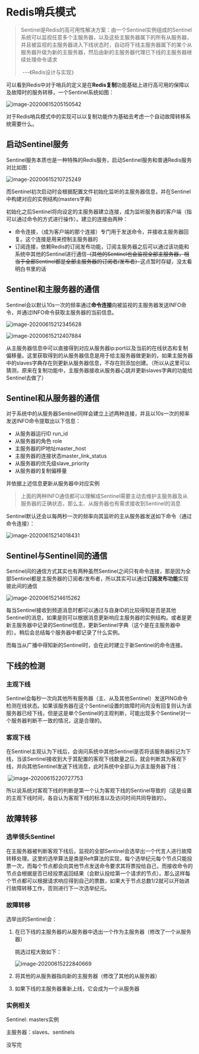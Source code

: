 # Redis哨兵模式

> Sentinel是Redis的高可用性解决方案：由一个Sentinel实例组成的Sentinel系统可以监视任意多个主服务器，以及这些主服务器属下的所有从服务器，并且被监视的主服务器进入下线状态时，自动将下线主服务器属下的某个从服务器升级为新的主服务器，然后由新的主服务器代理已下线的主服务器继续处理命令请求
>
> ​		---《Redis设计与实现》

可以看到Redis中对于哨兵的定义是在**Redis复制**功能基础上进行高可用的保障以及故障时的服务转移，一个Sentinel系统如图：

![image-20200615205150542](../static/Redis/Sentinel系统.png)

对于Redis哨兵模式中的实现可以以复制功能作为基础去考虑一个自动故障转移系统需要什么。

## 启动Sentinel服务

Sentinel服务本质也是一种特殊的Redis服务，启动Sentinel服务和普通Redis服务对比如图：



![image-20200615210725249](../static/Redis/Sentinel与Redis.png)

而Sentinel初次启动时会根据配置文件初始化监听的主服务器信息，并在Sentinel中构建对应的实例结构(masters字典)

初始化之后Sentinel将向设定的主服务器建立连接，成为监听服务器的客户端（指可以通过命令的方式进行操作）。建立的连接由两种：

- 命令连接，（成为客户端的那个连接）专门用于发送命令，并接收主服务器回复。这个连接是用来控制主服务器的
- 订阅连接，依赖Redis的订阅发布功能，订阅主服务器之后可以通过该功能和系统中其他的Sentinel进行通信~~（其他的Sentinel也会监视全部主服务器，相当于全部Sentinel都是全部主服务器的订阅者/发布者）~~这点暂时存疑，没太看明白书里的话

## Sentinel和主服务器的通信

Sentinel会以默认10s一次的频率通过**命令连接**向被监视的主服务器发送INFO命令，并通过INFO命令获取主服务器的当前信息。

![image-20200615212345628](../static/Redis/INFO1.png)

![image-20200615212407884](../static/Redis/INFO2.png)

从主服务器信息中可以直接得到对应从服务器ip:port以及当前的在线状态和复制偏移量。这里获取得到的从服务器信息是用于给主服务器做更新的，如果主服务器中的slaves字典存在则更新从服务器信息，不存在则添加创建。（所以从这里可以猜测，原来在复制功能中，主服务器接收从服务器心跳并更新slaves字典的功能给Sentinel去做了）

## Sentinel和从服务器的通信

对于系统中的从服务器Sentinel同样会建立上述两种连接，并且以10s一次的频率发送INFO命令提取出以下信息：

- 从服务器运行ID run_id
- 从服务器的角色 role
- 主服务器的IP地址master_host
- 主服务器的连接状态master_link_status
- 从服务器的优先级slave_priority
- 从服务器的复制偏移量

并依据上述信息更新从服务器中对应实例

> 上面的两种INFO通信都可以理解成Sentinel需要主动去维护主服务器及从服务器的正确状态，那么主、从服务器也有需求接收到Sentinel的消息

Sentinel默认还会以每两秒一次的频率向其监听的主从服务器发送如下命令（通过命令连接）：

![image-20200615214018431](../static/Redis/PUBLISH.png)

## Sentinel与Sentinel间的通信

Sentinel间的通信方式其实也有两种虽然Sentinel之间只有命令连接，那是因为全部Sentinel都是主服务器的订阅者/发布者，所以其实可以通过**订阅发布功能**实现彼此间的通信

![image-20200615214615262](../static/Redis/sentinel通信.png)

每当Sentinel接收到频道消息时都可以通过与自身ID的比较得知是否是其他Sentinel的消息，如果是则可以根据消息更新响应主服务器的实例结构。或者是更新主服务器中记录的Sentinel信息，更新Sentinel字典（这个是在主服务器中的）。稍后会总结每个服务器中都记录了什么实例。

而每当从广播中得知新的Sentinel时，会在此时建立于新Sentinel的命令连接。

## 下线的检测

### 主观下线

Sentinel会每秒一次向其他所有服务器（主、从及其他Sentinel）发送PING命令检测在线状态。如果该服务器在这个Sentinel设置的故障时间内没有回复则认为该服务器已经下线，但是这是单个Sentinel的主观判断，可能出现多个Sentinel对一个服务器判断不一致的情况，这是合理的。

### 客观下线

在Sentinel主观认为下线后，会询问系统中其他Sentinel是否将该服务器标记为下线，当该Sentinel接收到大于其配置的客观下线数量之后，就会判断其为客观下线，并向其他Sentinel发送下线消息，此时系统中全部认为该主服务器下线：

​					![image-20200615220727753](../static/Redis/sentinel客观下线.png)					

所以说系统对客观下线的判断是第一个认为客观下线的Sentinel导致的（这是设置的主观下线时间，各自认为客观下线的标准以及访问时间共同导致的）。

## 故障转移

### 选举领头Sentinel

在主服务器被判断客观下线后，监视的全部Sentinel会选举出一个代言人进行故障转移处理。这里的选举算法是类是Reft算法的实现，每个选举纪元每个节点只能投票一次，而每个节点都会向其他节点发送命令要求其将票投给自己，而接收命令的节点会根据是否已经投票返回结果（会默认投给第一个请求的节点）。那么这样每个节点都可以根据请求响应得到自己的票数，如果大于节点总数1/2就可以开始进行故障转移工作，否则进行下一次选举纪元。

### 故障转移

选举出的Sentinel会：

1. 在已下线的主服务器的从服务器中选出一个作为主服务器（修改了一个从服务器）

   挑选过程大致如下：

   ![image-20200615222840669](../static/Redis/挑选主服务器.png)

2. 将其他的从服务器指向新的主服务器（修改了其他的从服务器）

3. 如果下线的主服务器重新上线，它会成为一个从服务器

### 实例相关

Sentinel: masters实例

主服务器：slaves、sentinels

没写完